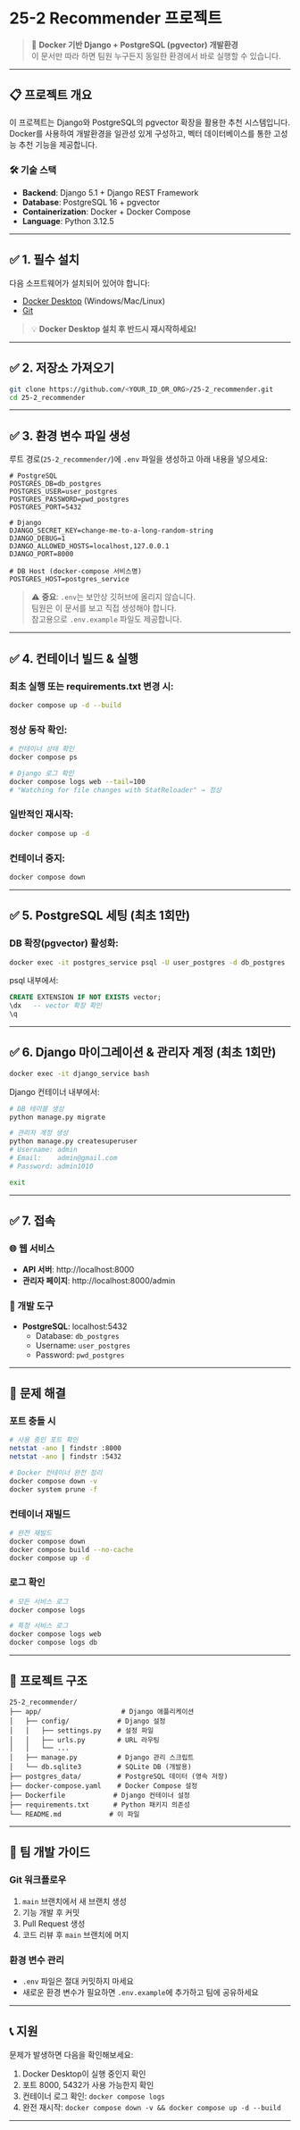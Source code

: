 # 25-2 Recommender 프로젝트

> 🚀 **Docker 기반 Django + PostgreSQL (pgvector) 개발환경**  
> 이 문서만 따라 하면 팀원 누구든지 동일한 환경에서 바로 실행할 수 있습니다.

---

## 📋 프로젝트 개요

이 프로젝트는 Django와 PostgreSQL의 pgvector 확장을 활용한 추천 시스템입니다. Docker를 사용하여 개발환경을 일관성 있게 구성하고, 벡터 데이터베이스를 통한 고성능 추천 기능을 제공합니다.

### 🛠 기술 스택
- **Backend**: Django 5.1 + Django REST Framework
- **Database**: PostgreSQL 16 + pgvector
- **Containerization**: Docker + Docker Compose
- **Language**: Python 3.12.5

---

## ✅ 1. 필수 설치

다음 소프트웨어가 설치되어 있어야 합니다:

- [Docker Desktop](https://www.docker.com/products/docker-desktop/) (Windows/Mac/Linux)
- [Git](https://git-scm.com/downloads)

> 💡 **Docker Desktop 설치 후 반드시 재시작하세요!**

---

## ✅ 2. 저장소 가져오기

```bash
git clone https://github.com/<YOUR_ID_OR_ORG>/25-2_recommender.git
cd 25-2_recommender
```

---

## ✅ 3. 환경 변수 파일 생성

루트 경로(`25-2_recommender/`)에 `.env` 파일을 생성하고 아래 내용을 넣으세요:

```env
# PostgreSQL
POSTGRES_DB=db_postgres
POSTGRES_USER=user_postgres
POSTGRES_PASSWORD=pwd_postgres
POSTGRES_PORT=5432

# Django
DJANGO_SECRET_KEY=change-me-to-a-long-random-string
DJANGO_DEBUG=1
DJANGO_ALLOWED_HOSTS=localhost,127.0.0.1
DJANGO_PORT=8000

# DB Host (docker-compose 서비스명)
POSTGRES_HOST=postgres_service
```

> ⚠️ **중요**: `.env`는 보안상 깃허브에 올리지 않습니다.  
> 팀원은 이 문서를 보고 직접 생성해야 합니다.  
> 참고용으로 `.env.example` 파일도 제공합니다.

---

## ✅ 4. 컨테이너 빌드 & 실행

### 최초 실행 또는 requirements.txt 변경 시:
```bash
docker compose up -d --build
```

### 정상 동작 확인:
```bash
# 컨테이너 상태 확인
docker compose ps

# Django 로그 확인
docker compose logs web --tail=100
# "Watching for file changes with StatReloader" → 정상
```

### 일반적인 재시작:
```bash
docker compose up -d
```

### 컨테이너 중지:
```bash
docker compose down
```

---

## ✅ 5. PostgreSQL 세팅 (최초 1회만)

### DB 확장(pgvector) 활성화:

```bash
docker exec -it postgres_service psql -U user_postgres -d db_postgres
```

psql 내부에서:
```sql
CREATE EXTENSION IF NOT EXISTS vector;
\dx   -- vector 확장 확인
\q
```

---

## ✅ 6. Django 마이그레이션 & 관리자 계정 (최초 1회만)

```bash
docker exec -it django_service bash
```

Django 컨테이너 내부에서:
```bash
# DB 테이블 생성
python manage.py migrate          

# 관리자 계정 생성
python manage.py createsuperuser  
# Username: admin
# Email:    admin@gmail.com
# Password: admin1010

exit
```

---

## ✅ 7. 접속

### 🌐 웹 서비스
- **API 서버**: http://localhost:8000
- **관리자 페이지**: http://localhost:8000/admin

### 🔧 개발 도구
- **PostgreSQL**: localhost:5432
  - Database: `db_postgres`
  - Username: `user_postgres`
  - Password: `pwd_postgres`


---

## 🐛 문제 해결

### 포트 충돌 시
```bash
# 사용 중인 포트 확인
netstat -ano | findstr :8000
netstat -ano | findstr :5432

# Docker 컨테이너 완전 정리
docker compose down -v
docker system prune -f
```

### 컨테이너 재빌드
```bash
# 완전 재빌드
docker compose down
docker compose build --no-cache
docker compose up -d
```

### 로그 확인
```bash
# 모든 서비스 로그
docker compose logs

# 특정 서비스 로그
docker compose logs web
docker compose logs db
```

---

## 📁 프로젝트 구조

```
25-2_recommender/
├── app/                    # Django 애플리케이션
│   ├── config/            # Django 설정
│   │   ├── settings.py    # 설정 파일
│   │   ├── urls.py        # URL 라우팅
│   │   └── ...
│   ├── manage.py          # Django 관리 스크립트
│   └── db.sqlite3         # SQLite DB (개발용)
├── postgres_data/         # PostgreSQL 데이터 (영속 저장)
├── docker-compose.yaml    # Docker Compose 설정
├── Dockerfile            # Django 컨테이너 설정
├── requirements.txt      # Python 패키지 의존성
└── README.md            # 이 파일
```

---

## 🤝 팀 개발 가이드

### Git 워크플로우
1. `main` 브랜치에서 새 브랜치 생성
2. 기능 개발 후 커밋
3. Pull Request 생성
4. 코드 리뷰 후 `main` 브랜치에 머지

### 환경 변수 관리
- `.env` 파일은 절대 커밋하지 마세요
- 새로운 환경 변수가 필요하면 `.env.example`에 추가하고 팀에 공유하세요

---

## 📞 지원

문제가 발생하면 다음을 확인해보세요:

1. Docker Desktop이 실행 중인지 확인
2. 포트 8000, 5432가 사용 가능한지 확인
3. 컨테이너 로그 확인: `docker compose logs`
4. 완전 재시작: `docker compose down -v && docker compose up -d --build`

---
